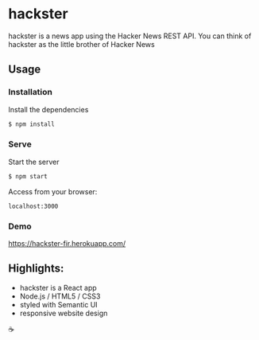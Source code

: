 # hackster

hackster is a news app using the Hacker News REST API. You can think of hackster as the little brother of Hacker News

## Usage

### Installation

Install the dependencies

```sh
$ npm install
```

### Serve

Start the server

```sh
$ npm start
```

Access from your browser:

```
localhost:3000
```

### Demo

https://hackster-fir.herokuapp.com/

## Highlights:

* hackster is a React app
* Node.js / HTML5 / CSS3
* styled with Semantic UI
* responsive website design

:coffee:

